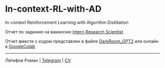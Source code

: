 # In-context-RL-with-AD
In-context Reinforcement Learning with Algorithm Distillation

Отчет по заданию на вакансию [Intern Research Scientist](https://shell-lillipilli-1d0.notion.site/Intern-Research-Scientist-1eb13525009b419bb93d5181bfe695e2#df4bc384f00a47e1b37186ce51b882c0)

Отчет вместе с кодом представлен в файле [DarkRoom_GPT2](DarkRoom_GPT2.ipynb) или онлайн в [GoogleColab](https://colab.research.google.com/github/Adventurer8/In-context-RL-with-AD/blob/main/DarkRoom_GPT2.ipynb)

---
Лятифов Роман | 
[Telegram](https://t.me/adventurer8) | 
[CV](https://drive.google.com/file/d/1Cmh3nRKw-g0kTR3FZT1IC9iLRT4St0b3/view?usp=sharing)
